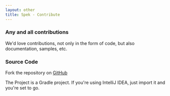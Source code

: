 ```yaml
---
layout: other
title: Spek - Contribute
---
```


### Any and all contributions

We'd love contributions, not only in the form of code, but also documentation, samples, etc.

### Source Code

Fork the repository on [GitHub](https://github.com/jetbrains/spek)

The Project is a Gradle project. If you're using IntelliJ IDEA, just import it and you're set to go.

